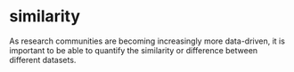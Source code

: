 # similarity
As research communities are becoming increasingly more data-driven, it is important to be able to quantify the similarity or difference between different datasets.
